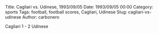 Title: Cagliari vs. Udinese, 1993/09/05
Date: 1993/09/05 00:00
Category: sports
Tags: football, football scores, Cagliari, Udinese
Slug: cagliari-vs-udinese
Author: carbonero


Cagliari 1 - 2 Udinese
